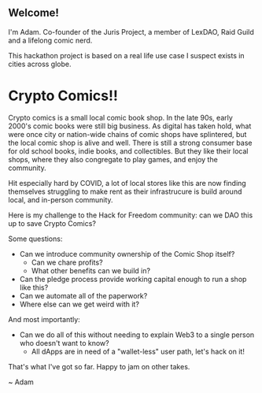 ## Welcome!

I'm Adam. Co-founder of the Juris Project, a member of LexDAO, Raid Guild and a lifelong comic nerd.

This hackathon project is based on a real life use case I suspect exists in cities across globe.

# Crypto Comics!!

Crypto comics is a small local comic book shop. In the late 90s, early 2000's comic books were still big business. As digital has taken hold, what were once city or nation-wide chains of comic shops have splintered, but the local comic shop is alive and well. There is still a strong consumer base for old school books, indie books, and collectibles. But they like their local shops, where they also congregate to play games, and enjoy the community.

Hit especially hard by COVID, a lot of local stores like this are now finding themselves struggling to make rent as their infrastrucure is build around local, and in-person community.

Here is my challenge to the Hack for Freedom community: can we DAO this up to save Crypto Comics?

Some questions:
- Can we introduce community ownership of the Comic Shop itself?
    - Can we chare profits?
    - What other benefits can we build in?
- Can the pledge process provide working capital enough to run a shop like this?
- Can we automate all of the paperwork?
- Where else can we get weird with it?

And most importantly:
- Can we do all of this without needing to explain Web3 to a single person who doesn't want to know?
    - All dApps are in need of a "wallet-less" user path, let's hack on it!

That's what I've got so far. Happy to jam on other takes.

~ Adam


